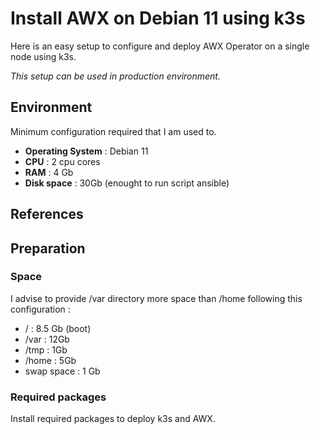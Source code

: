 # Install AWX on Debian 11 using k3s
Here is an easy setup to configure and deploy AWX Operator on a single node using k3s.

*This setup can be used in production environment.*

## Environment
Minimum configuration required that I am used to. 
 - **Operating System** : Debian 11
 - **CPU** : 2 cpu cores
 - **RAM** : 4 Gb
 - **Disk space** : 30Gb (enought to run script ansible)
## References
## Preparation
### Space
I advise to provide /var directory more space than /home following this configuration :
- / : 8.5 Gb (boot)
- /var : 12Gb
- /tmp : 1Gb
- /home : 5Gb
- swap space : 1 Gb
### Required packages
Install required packages to deploy k3s and AWX.
